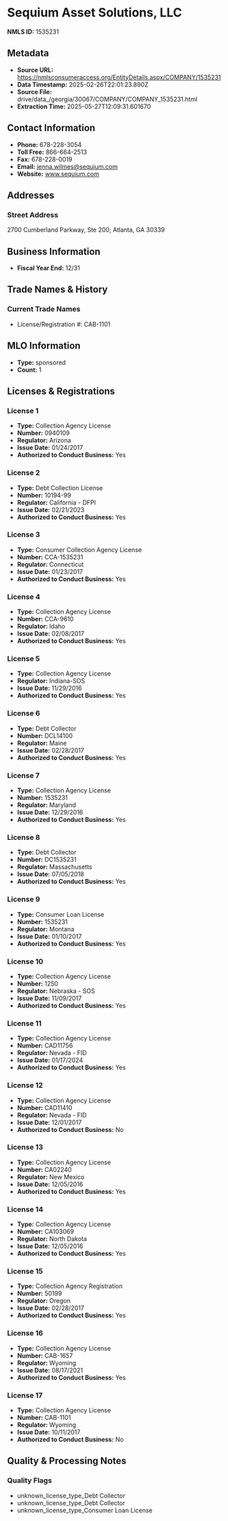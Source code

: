 # Sequium Asset Solutions, LLC

**NMLS ID:** 1535231

## Metadata
- **Source URL:** https://nmlsconsumeraccess.org/EntityDetails.aspx/COMPANY/1535231
- **Data Timestamp:** 2025-02-26T22:01:23.890Z
- **Source File:** drive/data_/georgia/30067/COMPANY/COMPANY_1535231.html
- **Extraction Time:** 2025-05-27T12:09:31.601670

## Contact Information
- **Phone:** 678-228-3054
- **Toll Free:** 866-664-2513
- **Fax:** 678-228-0019
- **Email:** jenna.wilmes@sequium.com
- **Website:** www.sequium.com

## Addresses
### Street Address
2700 Cumberland Parkway, Ste 200; Atlanta, GA 30339

## Business Information
- **Fiscal Year End:** 12/31

## Trade Names & History
### Current Trade Names
- License/Registration #: CAB-1101

## MLO Information
- **Type:** sponsored
- **Count:** 1

## Licenses & Registrations

### License 1
- **Type:** Collection Agency License
- **Number:** 0940109
- **Regulator:** Arizona
- **Issue Date:** 01/24/2017
- **Authorized to Conduct Business:** Yes

### License 2
- **Type:** Debt Collection License
- **Number:** 10194-99
- **Regulator:** California - DFPI
- **Issue Date:** 02/21/2023
- **Authorized to Conduct Business:** Yes

### License 3
- **Type:** Consumer Collection Agency License
- **Number:** CCA-1535231
- **Regulator:** Connecticut
- **Issue Date:** 01/23/2017
- **Authorized to Conduct Business:** Yes

### License 4
- **Type:** Collection Agency License
- **Number:** CCA-9610
- **Regulator:** Idaho
- **Issue Date:** 02/08/2017
- **Authorized to Conduct Business:** Yes

### License 5
- **Type:** Collection Agency License
- **Regulator:** Indiana-SOS
- **Issue Date:** 11/29/2016
- **Authorized to Conduct Business:** Yes

### License 6
- **Type:** Debt Collector
- **Number:** DCL14100
- **Regulator:** Maine
- **Issue Date:** 02/28/2017
- **Authorized to Conduct Business:** Yes

### License 7
- **Type:** Collection Agency License
- **Number:** 1535231
- **Regulator:** Maryland
- **Issue Date:** 12/29/2016
- **Authorized to Conduct Business:** Yes

### License 8
- **Type:** Debt Collector
- **Number:** DC1535231
- **Regulator:** Massachusetts
- **Issue Date:** 07/05/2018
- **Authorized to Conduct Business:** Yes

### License 9
- **Type:** Consumer Loan License
- **Number:** 1535231
- **Regulator:** Montana
- **Issue Date:** 01/10/2017
- **Authorized to Conduct Business:** Yes

### License 10
- **Type:** Collection Agency License
- **Number:** 1250
- **Regulator:** Nebraska - SOS
- **Issue Date:** 11/09/2017
- **Authorized to Conduct Business:** Yes

### License 11
- **Type:** Collection Agency License
- **Number:** CAD11756
- **Regulator:** Nevada - FID
- **Issue Date:** 01/17/2024
- **Authorized to Conduct Business:** Yes

### License 12
- **Type:** Collection Agency License
- **Number:** CAD11410
- **Regulator:** Nevada - FID
- **Issue Date:** 12/01/2017
- **Authorized to Conduct Business:** No

### License 13
- **Type:** Collection Agency License
- **Number:** CA02240
- **Regulator:** New Mexico
- **Issue Date:** 12/05/2016
- **Authorized to Conduct Business:** Yes

### License 14
- **Type:** Collection Agency License
- **Number:** CA103069
- **Regulator:** North Dakota
- **Issue Date:** 12/05/2016
- **Authorized to Conduct Business:** Yes

### License 15
- **Type:** Collection Agency Registration
- **Number:** 50199
- **Regulator:** Oregon
- **Issue Date:** 02/28/2017
- **Authorized to Conduct Business:** Yes

### License 16
- **Type:** Collection Agency License
- **Number:** CAB-1657
- **Regulator:** Wyoming
- **Issue Date:** 08/17/2021
- **Authorized to Conduct Business:** Yes

### License 17
- **Type:** Collection Agency License
- **Number:** CAB-1101
- **Regulator:** Wyoming
- **Issue Date:** 10/11/2017
- **Authorized to Conduct Business:** No

## Quality & Processing Notes
### Quality Flags
- unknown_license_type_Debt Collector
- unknown_license_type_Debt Collector
- unknown_license_type_Consumer Loan License
